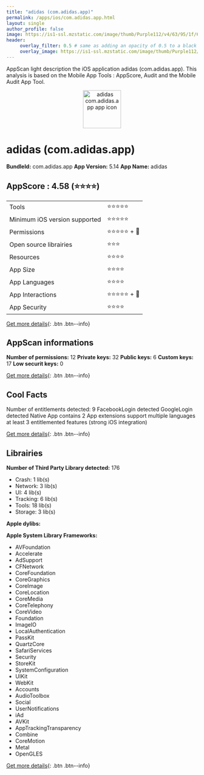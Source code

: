 ```yaml
---
title: "adidas (com.adidas.app)"
permalink: /apps/ios/com.adidas.app.html
layout: single
author_profile: false
image: https://is1-ssl.mzstatic.com/image/thumb/Purple112/v4/63/95/1f/63951f0e-fb95-9881-3a91-205ab778c25d/AppIcon-1x_U007emarketing-0-7-0-85-220.png/512x512bb.jpg
header: 
     overlay_filter: 0.5 # same as adding an opacity of 0.5 to a black background
     overlay_image: https://is1-ssl.mzstatic.com/image/thumb/Purple112/v4/63/95/1f/63951f0e-fb95-9881-3a91-205ab778c25d/AppIcon-1x_U007emarketing-0-7-0-85-220.png/512x512bb.jpg
---
```

AppScan light description the iOS application adidas (com.adidas.app). This analysis is based on the Mobile App Tools : AppScore, Audit and the Mobile Audit App Tool.

  
  
<div style="text-align: center;"><img src="https://is1-ssl.mzstatic.com/image/thumb/Purple112/v4/63/95/1f/63951f0e-fb95-9881-3a91-205ab778c25d/AppIcon-1x_U007emarketing-0-7-0-85-220.png/512x512bb.jpg" width="100" height="100" alt="adidas com.adidas.app app icon"></div>  
  
# adidas (com.adidas.app)

**BundleId:** com.adidas.app
**App Version:** 5.14
**App Name:** adidas


## AppScore : 4.58 (⭐️⭐️⭐️⭐️) 

<table>
<tr><td> Tools </td><td> ⭐️⭐️⭐️⭐️⭐️ </td></tr>
<tr><td> Minimum iOS version supported </td><td> ⭐️⭐️⭐️⭐️⭐️ </td></tr>
<tr><td> Permissions </td><td> ⭐️⭐️⭐️⭐️⭐️ + 🌟 </td></tr>
<tr><td> Open source librairies </td><td> ⭐️⭐️⭐️ </td></tr>
<tr><td> Resources </td><td> ⭐️⭐️⭐️⭐️ </td></tr>
<tr><td> App Size </td><td> ⭐️⭐️⭐️⭐️ </td></tr>
<tr><td> App Languages </td><td> ⭐️⭐️⭐️⭐️ </td></tr>
<tr><td> App Interactions </td><td> ⭐️⭐️⭐️⭐️⭐️ + 🌟 </td></tr>
<tr><td> App Security </td><td> ⭐️⭐️⭐️⭐️ </td></tr>
</table>

[Get more details](/pricing.html){: .btn .btn--info}  
  
## AppScan informations 

**Number of permissions:** 12
**Private keys:** 32
**Public keys:** 6
**Custom keys:** 17
**Low securit keys:** 0
  
[Get more details](/pricing.html){: .btn .btn--info}

## Cool Facts

Number of entitlements detected: 9
FacebookLogin detected
GoogleLogin detected
Native App
contains 2 App extensions
support multiple languages
at least 3 entitlemented features (strong iOS integration)
  
[Get more details](/pricing.html){: .btn .btn--info}

## Librairies 
**Number of Third Party Library detected:** 176
- Crash: 1 lib(s)
- Network: 3 lib(s)
- UI: 4 lib(s)
- Tracking: 6 lib(s)
- Tools: 18 lib(s)
- Storage: 3 lib(s)

**Apple dylibs:**


**Apple System Library Frameworks:**
- AVFoundation
- Accelerate
- AdSupport
- CFNetwork
- CoreFoundation
- CoreGraphics
- CoreImage
- CoreLocation
- CoreMedia
- CoreTelephony
- CoreVideo
- Foundation
- ImageIO
- LocalAuthentication
- PassKit
- QuartzCore
- SafariServices
- Security
- StoreKit
- SystemConfiguration
- UIKit
- WebKit
- Accounts
- AudioToolbox
- Social
- UserNotifications
- iAd
- AVKit
- AppTrackingTransparency
- Combine
- CoreMotion
- Metal
- OpenGLES


  
[Get more details](/pricing.html){: .btn .btn--info}

